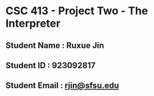 # CSC 413 - Project Two - The Interpreter

## Student Name  : Ruxue Jin

## Student ID    : 923092817

## Student Email : rjin@sfsu.edu
